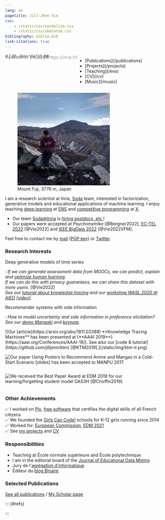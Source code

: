 ```yaml
---
lang: en
pagetitle: Jill-Jênn Vie
css:
    - /static/css/normalize.css
    - /static/css/skeleton.css
bibliography: biblio.bib
link-citations: true
---
```

<div class="container">
<div style="display: flex; flex-flow: row wrap;">
<div class="keep-this">
# [Jill-Jênn Vie](/)
## <span style="color: #999; margin-top: -1em; display: block">Researcher at [Inria](https://inria.fr)</span>
</div>
<nav><ul>
<li>[Publications](/publications)</li>
<li>[Projects](/projects)</li>
<li>[Teaching](/ens)</li>
<li>[CV](/cv)</li>
<li>[Music](/music)</li>
</ul></nav></div>

<figure style="width: 400px; ">
    <a href="/static/img/fuji-big.jpg" target="_blank"><img src="/static/img/fuji.jpg" alt="Mount Fuji, 3776 m" style="max-width: 100%" /></a>
    <figcaption aria-hidden="true">
        Mount Fuji, 3776 m, Japan
    </figcaption>
</figure>

I am a research scientist at Inria, [Soda](https://team.inria.fr/soda/) team, interested in factorization, generative models and educational applications of machine learning. I enjoy teaching [deep learning](https://dataflowr.com) at [ENS](https://www.ens.psl.eu/) and [competitive programming](https://tryalgo.org/book) at [X](https://www.polytechnique.edu/).

- Our team [Soda@Inria](https://team.inria.fr/soda/) is [hiring postdocs, etc.](https://team.inria.fr/soda/job-offers/)!
- Our papers were accepted at *Psychometrika* [@Bergner2022], [EC-TEL 2022](https://ea-tel.eu/ectel2022) [@Vie2022] and [IEEE BigData 2022](https://bigdataieee.org/BigData2022/) [@Vie2022VFM].

Feel free to contact me by [mail](mailto:vie@jill-jenn.net)  ([PGP key](https://keys.openpgp.org/vks/v1/by-fingerprint/C36C9FE99E8FBC93792258D060F5A63BCC3397FF)) or [Twitter](https://twitter.com/intent/follow?screen_name=jjvie).


### Research Interests

Deep generative models of time series

:   *If we can generate assessment data from MOOCs, we can predict, explain and [optimize human learning](https://humanlearn.io).  
If we can do this with privacy guarantees, we can share this dataset with more users.* [@Vie2022]  
*See our [tutorial about knowledge tracing](https://github.com/jilljenn/ktm) and our [workshop WASL 2020 @ AIED](https://humanlearn.io) [[video]](https://youtu.be/oVuq-seIvrk).*

Recommender systems with side information

:   *How to model uncertainty and side information in preference elicitation? See our [demo Mangaki](https://mangaki.fr) and [keynote](http://research.mangaki.fr/2018/07/15/ai-for-manga-and-anime/)*.  


<div style="display: flex; flex-flow: row wrap;">
![Our [article](https://arxiv.org/abs/1811.03388) **Knowledge Tracing Machines** has been presented at [**AAAI 2019**](https://aaai.org/Conferences/AAAI-19/). See also our [code & tutorial](https://github.com/jilljenn/ktm) [@KTM2019].](/static/img/ktm-lr.png)

![Our [paper](https://arxiv.org/abs/1709.01584) **Using Posters to Recommend Anime and Mangas in a Cold-Start Scenario** [[slides]](http://jill-jenn.net/slides/manpu2017.pdf) has been accepted to [**MANPU 2017**](http://manpu2017.imlab.jp).](/static/img/balse.png)

![We received the **Best Paper Award** at [**EDM 2019**](http://educationaldatamining.org/edm2019/) for our [learning/forgetting student model **DAS3H**](https://arxiv.org/abs/1905.06873) [@Choffin2019].](/static/img/tw.png)
</div>

### Other Achievements

✅ I worked on [Pix](https://pix.fr), [free software](https://github.com/1024pix/pix) that certifies the digital skills of all French citizens  
✅ We founded the [Girls Can Code!](https://gcc.prologin.org) schools for K-12 girls running since 2014  
✅ Worked for: [European Commission](https://ec.europa.eu/transparency/expert-groups-register/screen/expert-groups/consult?lang=en&groupID=3774&fromCallsApplication=true), [EDM 2021](https://educationaldatamining.org/EDM2021/virtual)  
✅ See [my projects](/projects/) and [CV](/cv/)

### Responsibilities

- Teaching at École normale supérieure and École polytechnique
- I am in the editorial board of the [Journal of Educational Data Mining](https://jedm.educationaldatamining.org/index.php/JEDM)
- Jury de l'[agrégation d'informatique](https://agreg-info.org/)
- Éditeur du [blog Binaire](https://www.lemonde.fr/blog/binaire/)

### Selected Publications

[See all publications](/publications) / [My Scholar page](https://scholar.google.com/citations?hl=en&user=7oCGHIMAAAAJ)

::: {#refs}

:::

</div>
